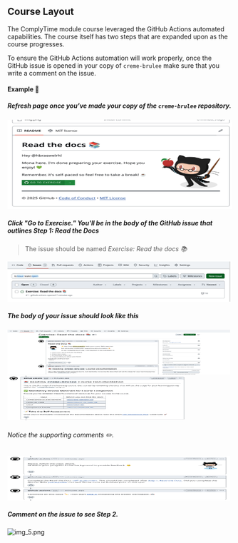 ## Course Layout

The ComplyTime module course leveraged the GitHub Actions automated capabilities. The course itself has two steps that are expanded upon as the course progresses.

To ensure the GitHub Actions automation will work properly, once the GitHub issue is opened in your copy of `creme-brulee` make sure that you write a comment on the issue. 

#### Example :speech_balloon:

##### Refresh page once you've made your copy of the `creme-brulee` repository. 

<img alt="img.png" height="200" src="images/read-the-docs.png" width="600"/>

##### Click "Go to Exercise." You'll be in the body of the GitHub issue that outlines _Step 1: Read the Docs_

> The issue should be named _Exercise: Read the docs 📚_ 

<img alt="img_1.png" height="90" src="images/issue-name.png" width="500"/>

##### The body of your issue should look like this

<img alt="img_2.png" height="100" src="images/issue-body-0.png" width="500"/>


<img alt="img_3.png" height="100" src="images/issue-body-1.png" width="400"/>

###### Notice the supporting comments ✏️.
<img alt="img_4.png" height="100" src="images/issue-body-2.png" width="500"/>

##### Comment on the issue to see Step 2.

<img alt="img_5.png" height="200" src="comment.png" width="200"/>

